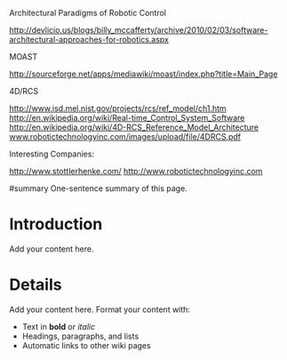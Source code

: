 Architectural Paradigms of Robotic Control

http://devlicio.us/blogs/billy_mccafferty/archive/2010/02/03/software-architectural-approaches-for-robotics.aspx

MOAST

http://sourceforge.net/apps/mediawiki/moast/index.php?title=Main_Page

4D/RCS

http://www.isd.mel.nist.gov/projects/rcs/ref_model/ch1.htm
http://en.wikipedia.org/wiki/Real-time_Control_System_Software
http://en.wikipedia.org/wiki/4D-RCS_Reference_Model_Architecture
www.robotictechnologyinc.com/images/upload/file/4DRCS.pdf

Interesting Companies:

http://www.stottlerhenke.com/
http://www.robotictechnologyinc.com

#summary One-sentence summary of this page.


# Introduction #

Add your content here.


# Details #

Add your content here.  Format your content with:
  * Text in **bold** or _italic_
  * Headings, paragraphs, and lists
  * Automatic links to other wiki pages